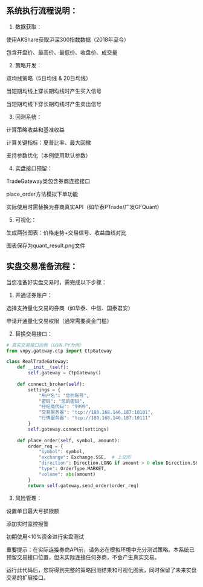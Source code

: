 ## 系统执行流程说明：
1. 数据获取：

使用AKShare获取沪深300指数数据（2018年至今）

包含开盘价、最高价、最低价、收盘价、成交量

2. 策略开发：

双均线策略（5日均线 & 20日均线）

当短期均线上穿长期均线时产生买入信号

当短期均线下穿长期均线时产生卖出信号

3. 回测系统：

计算策略收益和基准收益

计算关键指标：夏普比率、最大回撤

支持参数优化（本例使用默认参数）

4. 实盘接口预留：

TradeGateway类包含券商连接接口

place_order方法模拟下单功能

实际使用时需替换为券商真实API（如华泰PTrade/广发GFQuant）

5. 可视化：

生成两张图表：价格走势+交易信号、收益曲线对比

图表保存为quant_result.png文件

## 实盘交易准备流程：
当您准备好实盘交易时，需完成以下步骤：

1. 开通证券账户：

选择支持量化交易的券商（如华泰、中信、国泰君安）

申请开通量化交易权限（通常需要资金门槛）

2. 替换交易接口：

```python
# 真实交易接口示例（以VN.PY为例）
from vnpy.gateway.ctp import CtpGateway

class RealTradeGateway:
    def __init__(self):
        self.gateway = CtpGateway()
        
    def connect_broker(self):
        settings = {
            "用户名": "您的账号",
            "密码": "您的密码",
            "经纪商代码": "9999",
            "交易服务器": "tcp://180.168.146.187:10101",
            "行情服务器": "tcp://180.168.146.187:10111"
        }
        self.gateway.connect(settings)
        
    def place_order(self, symbol, amount):
        order_req = {
            "symbol": symbol,
            "exchange": Exchange.SSE,  # 上交所
            "direction": Direction.LONG if amount > 0 else Direction.SHORT,
            "type": OrderType.MARKET,
            "volume": abs(amount)
        }
        return self.gateway.send_order(order_req)
```

3. 风险管理：

设置单日最大亏损限额

添加实时监控报警

初期使用<10%资金进行实盘测试

重要提示：在实际连接券商API前，请务必在模拟环境中充分测试策略。本系统已预留交易接口位置，但未实际连接任何券商，不会产生真实交易。

运行此代码后，您将得到完整的策略回测结果和可视化图表，同时保留了未来实盘交易的扩展接口。